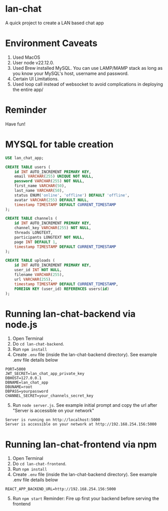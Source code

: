 # lan-chat
A quick project to create a LAN based chat app

# Environment Caveats
1. Used MacOS
2. User node v22.12.0.
3. Used Brew installed MySQL. You can use LAMP/MAMP stack as long as you know your MySQL's host, username and password.
4. Certain UI Limitations.
5. Used loop call instead of websocket to avoid complications in deploying the entire app/

# Reminder
Have fun!

# MYSQL for table creation
~~~~sql
USE lan_chat_app;

CREATE TABLE users (
    id INT AUTO_INCREMENT PRIMARY KEY,
    email VARCHAR(255) UNIQUE NOT NULL,
    password VARCHAR(255) NOT NULL,
    first_name VARCHAR(50),
    last_name VARCHAR(50),
    status ENUM('online', 'offline') DEFAULT 'offline',
    avatar VARCHAR(255) DEFAULT NULL,
    timestamp TIMESTAMP DEFAULT CURRENT_TIMESTAMP
);

CREATE TABLE channels (
    id INT AUTO_INCREMENT PRIMARY KEY,
    channel_key VARCHAR(255) NOT NULL,
    threads LONGTEXT,
    participants LONGTEXT NOT NULL,
    page INT DEFAULT 1,
    timestamp TIMESTAMP DEFAULT CURRENT_TIMESTAMP
);

CREATE TABLE uploads (
    id INT AUTO_INCREMENT PRIMARY KEY,
    user_id INT NOT NULL,
    filename VARCHAR(255),
    url VARCHAR(255),
    timestamp TIMESTAMP DEFAULT CURRENT_TIMESTAMP,
    FOREIGN KEY (user_id) REFERENCES users(id)
);
~~~~

# Running lan-chat-backend via node.js
1. Open Terminal
2. Do `cd lan-chat-backend`.
3. Run `npm install`
4. Create `.env` file (inside the lan-chat-backend directory). See example .env file details below
```
PORT=5000
JWT_SECRET=lan_chat_app_private_key
DBHOST=127.0.0.1
DBNAME=lan_chat_app
DBUNAME=root
DBPASS=yourpassword
CHANNEL_SECRET=your_channels_secret_key
```
5. Run `node server.js`. See example initial prompt and copy the url after "Server is accessible on your network"
```
Server is running on http://localhost:5000
Server is accessible on your network at http://192.168.254.156:5000
```

# Running lan-chat-frontend via npm
1. Open Terminal
2. Do `cd lan-chat-frontend`.
3. Run `npm install`
4. Create `.env` file (inside the lan-chat-backend directory). See example .env file details below
```
REACT_APP_BACKEND_URL=http://192.168.254.156:5000
```
5. Run `npm start`
Reminder: Fire up first your backend before serving the frontend

